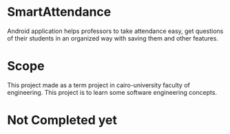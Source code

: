 # SmartAttendance
Android application helps professors to take attendance easy, get questions of their students in an organized way with saving them and other features.


# Scope
This project made as a term project in cairo-university faculty of engineering. This project is to learn some software engineering concepts.


# Not Completed yet
